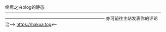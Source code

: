 终焉之白blog的静态
———————————————————————————————————————————————————————————
亦可前往主站发表你的评论洽——>
https://hakua.top<——

